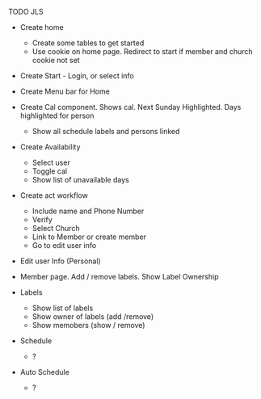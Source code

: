 TODO JLS

* Create home
   * Create some tables to get started
   * Use cookie on home page. Redirect to start if member and church cookie not set

* Create Start - Login, or select info
* Create Menu bar for Home
* Create Cal component. Shows cal. Next Sunday Highlighted. Days highlighted for person

   * Show all schedule labels and persons linked

* Create Availability

   * Select user
   * Toggle cal
   * Show list of unavailable days

* Create act workflow

   * Include name and Phone Number
   * Verify
   * Select Church
   * Link to Member or create member
   * Go to edit user info

* Edit user Info (Personal)
* Member page. Add / remove labels. Show Label Ownership
* Labels

   * Show list of labels
   * Show owner of labels (add /remove)
   * Show memobers (show / remove)

* Schedule

   * ?

* Auto Schedule

   * ?